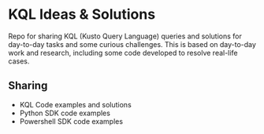 # KQL Ideas & Solutions

Repo for sharing KQL (Kusto Query Language) queries and solutions for day-to-day tasks and some curious challenges. This is based on day-to-day work and research, including some code developed to resolve real-life cases.

## Sharing

* KQL Code examples and solutions
* Python SDK code examples
* Powershell SDK code examples
